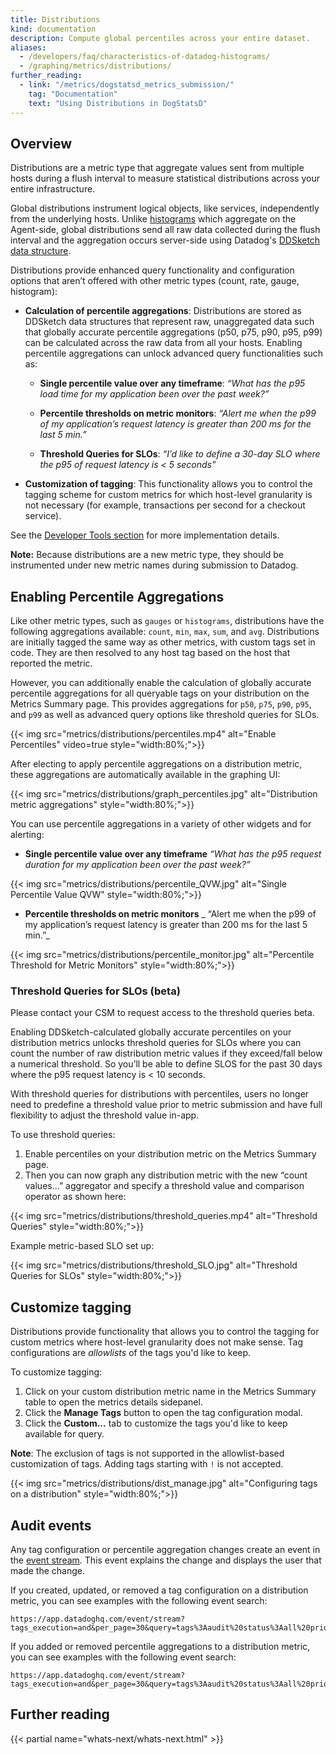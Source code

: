 ```yaml
---
title: Distributions
kind: documentation
description: Compute global percentiles across your entire dataset.
aliases:
  - /developers/faq/characteristics-of-datadog-histograms/
  - /graphing/metrics/distributions/
further_reading:
  - link: "/metrics/dogstatsd_metrics_submission/"
    tag: "Documentation"
    text: "Using Distributions in DogStatsD"
---
```

## Overview

Distributions are a metric type that aggregate values sent from multiple hosts during a flush interval to measure statistical distributions across your entire infrastructure.

Global distributions instrument logical objects, like services, independently from the underlying hosts. Unlike [histograms][1] which aggregate on the Agent-side, global distributions send all raw data collected during the flush interval and the aggregation occurs server-side using Datadog's [DDSketch data structure][2]. 

Distributions provide enhanced query functionality and configuration options that aren’t offered with other metric types (count, rate, gauge, histogram):
* **Calculation of percentile aggregations**: Distributions are stored as DDSketch data structures that represent raw, unaggregated data such that globally accurate percentile aggregations (p50, p75, p90, p95, p99) can be calculated across the raw data from all your hosts. Enabling percentile aggregations can unlock advanced query functionalities such as: 
  * **Single percentile value over any timeframe**:
     _“What has the p95 load time for my application been over the past week?”_

  * **Percentile thresholds on metric monitors**:
    _“Alert me when the p99 of my application’s request latency is greater than 200 ms for the last 5 min.”_

  * **Threshold Queries for SLOs**:
    _“I’d like to define a 30-day SLO where the p95 of request latency is < 5 seconds”_


* **Customization of tagging**: This functionality allows you to control the tagging scheme for custom metrics for which host-level granularity is not necessary (for example, transactions per second for a checkout service).

See the [Developer Tools section][1] for more implementation details. 

**Note:** Because distributions are a new metric type, they should be instrumented under new metric names during submission to Datadog.

## Enabling Percentile Aggregations

Like other metric types, such as `gauges` or `histograms`, distributions have the following aggregations available: `count`, `min`, `max`, `sum`, and `avg`. Distributions are initially tagged the same way as other metrics, with custom tags set in code. They are then resolved to any host tag based on the host that reported the metric. 

However, you can additionally enable the calculation of globally accurate percentile aggregations for all queryable tags on your distribution on the Metrics Summary page. This provides aggregations for `p50`, `p75`, `p90`, `p95`, and `p99` as well as advanced query options like threshold queries for SLOs.

{{< img src="metrics/distributions/percentiles.mp4" alt="Enable Percentiles" video=true style="width:80%;">}}

After electing to apply percentile aggregations on a distribution metric, these aggregations are automatically available in the graphing UI:

{{< img src="metrics/distributions/graph_percentiles.jpg" alt="Distribution metric aggregations" style="width:80%;">}}

You can use percentile aggregations in a variety of other widgets and for alerting: 
* **Single percentile value over any timeframe**
_“What has the p95 request duration for my application been over the past week?”_ 

{{< img src="metrics/distributions/percentile_QVW.jpg" alt="Single Percentile Value QVW" style="width:80%;">}}

* **Percentile thresholds on metric monitors**
_ “Alert me when the p99 of my application’s request latency is greater than 200 ms for the last 5 min.”_ 

{{< img src="metrics/distributions/percentile_monitor.jpg" alt="Percentile Threshold for Metric Monitors" style="width:80%;">}}

### Threshold Queries for SLOs (beta) 
Please contact your CSM to request access to the threshold queries beta. 

Enabling DDSketch-calculated globally accurate percentiles on your distribution metrics unlocks threshold queries for SLOs where you can count the number of raw distribution metric values if they exceed/fall below a numerical threshold. So you’ll be able to define SLOS for the past 30 days where the p95 request latency is < 10 seconds. 

With threshold queries for distributions with percentiles, users no longer need to predefine a threshold value prior to metric submission and have full flexibility to adjust the threshold value in-app.

To use threshold queries: 
1. Enable percentiles on your distribution metric on the Metrics Summary page.
2. Then you can now graph any distribution metric with the new “count values...” aggregator and specify a threshold value and comparison operator as shown here:

{{< img src="metrics/distributions/threshold_queries.mp4" alt="Threshold Queries" style="width:80%;">}}

Example metric-based SLO set up:

{{< img src="metrics/distributions/threshold_SLO.jpg" alt="Threshold Queries for SLOs" style="width:80%;">}}

## Customize tagging

Distributions provide functionality that allows you to control the tagging for custom metrics where host-level granularity does not make sense. Tag configurations are _allowlists_ of the tags you'd like to keep. 

To customize tagging:

1. Click on your custom distribution metric name in the Metrics Summary table to open the metrics details sidepanel.
2. Click the **Manage Tags** button to open the tag configuration modal.
3. Click the **Custom...** tab to customize the tags you'd like to keep available for query. 

**Note**: The exclusion of tags is not supported in the allowlist-based customization of tags. Adding tags starting with `!` is not accepted.

{{< img src="metrics/distributions/dist_manage.jpg" alt="Configuring tags on a distribution" style="width:80%;">}}

## Audit events
Any tag configuration or percentile aggregation changes create an event in the [event stream][4]. This event explains the change and displays the user that made the change.

If you created, updated, or removed a tag configuration on a distribution metric, you can see examples with the following event search:
```text
https://app.datadoghq.com/event/stream?tags_execution=and&per_page=30&query=tags%3Aaudit%20status%3Aall%20priority%3Aall%20tag%20configuration
```

If you added or removed percentile aggregations to a distribution metric, you can see examples with the following event search:
```text
https://app.datadoghq.com/event/stream?tags_execution=and&per_page=30&query=tags%3Aaudit%20status%3Aall%20priority%3Aall%20percentile%20aggregations
```

## Further reading

{{< partial name="whats-next/whats-next.html" >}}


[1]: /metrics/types/
[2]: https://www.datadoghq.com/blog/engineering/computing-accurate-percentiles-with-ddsketch/
[3]: https://app.datadoghq.com/metric/distribution_metrics
[4]: https://app.datadoghq.com/event/stream
